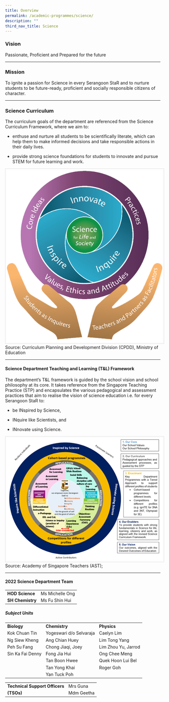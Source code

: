 ```yaml
---
title: Overview
permalink: /academic-programmes/science/
description: ""
third_nav_title: Science
---
```

### Vision

Passionate, Proficient and Prepared for the future

<hr>

### Mission

To ignite a passion for Science in every Serangoon StaR and to nurture students to be future-ready, proficient and socially responsible citizens of character.

<hr>

### Science Curriculum

The curriculum goals of the department are referenced from the Science Curriculum Framework, where we aim to: 

* enthuse and nurture all students to be scientifically literate, which can help them to make informed decisions and take responsible actions in their daily lives. 

* provide strong science foundations for students to innovate and pursue STEM for future learning and work. 


<img src="/images/science_page_graphic_1.png" style="width:700px; border:0.5px solid Gainsboro; padding: 5px; Align: Left">

<figcaption>Source: Curriculum Planning and Development Division (CPDD), Ministry of Education</figcaption>



<hr>


#### Science Department Teaching and Learning (T&amp;L) Framework

The department’s T&L framework is guided by the school vision and school philosophy at its core. It takes reference from the Singapore Teaching Practice (STP) and encapsulates the various pedagogical and assessment practices that aim to realise the vision of science education i.e. for every Serangoon StaR to:

* be INspired by Science, 

* INquire like Scientists, and 

* INnovate using Science. 


<img src="/images/science_page_graphic_2.png" style="width:900px; border:0.5px solid Gainsboro; padding: 5px; Align: Left" >

<figcaption>Source: Academy of Singapore Teachers (AST); </figcaption>

<hr>

#### 2022 Science Department Team

<table>
  <tr>
    <td><b>HOD Science</b></td>
    <td>Ms Michelle Ong</td>
  </tr>
 <tr>
    <td><b>SH Chemistry</b></td>
    <td>Ms Fu Shin Hui</td>
  </tr>
</table>

##### Subject Units

<table>
 <tr>
    <td><b>Biology</b></td>
    <td><b>Chemistry</b></td>
    <td><b>Physics</b></td>
  </tr>
 <tr>
    <td>Kok Chuan Tin</td>
    <td>Yogeswari d/o Selvaraja</td>
    <td>Caelyn Lim</td>
  </tr>
<tr>
    <td>Ng Siew Kheng</td>
    <td>Ang Chian Huey</td>
    <td>Lim Tong Yang</td>
  </tr>
<tr>
    <td>Peh Su Fang</td>
    <td>Chong Jiaqi, Joey</td>
    <td>Lim Zhou Yu, Jarrod</td>
  </tr>
<tr>
    <td>Sin Ka Fai Denny</td>
    <td>Fong Jia Hui</td>
    <td>Ong Chee Meng</td>
  </tr>
<tr>
    <td></td>
    <td>Tan Boon Hwee</td>
    <td>Quek Hoon Lui Bel</td>
  </tr>
<tr>
    <td></td>
    <td>Tan Yong Khai</td>
    <td>Roger Goh</td>
  </tr>
<tr>
    <td></td>
    <td>Yan Tuck Poh</td>
    <td></td>
  </tr>
</table>

<table>
 <tr>
    <td><b>Technical Support Officers</b></td>
    <td>Mrs Guna</td>
  </tr>
 <tr>
	 <td><b>(TSOs)</b></td>
    <td>Mdm Geetha</td>
  </tr>
</table>
